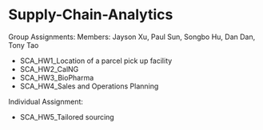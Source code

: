# Supply-Chain-Analytics

Group Assignments:
Members: Jayson Xu, Paul Sun, Songbo Hu, Dan Dan, Tony Tao
- SCA_HW1_Location of a parcel pick up facility
- SCA_HW2_CalNG
- SCA_HW3_BioPharma
- SCA_HW4_Sales and Operations Planning

Individual Assignment:
- SCA_HW5_Tailored sourcing
